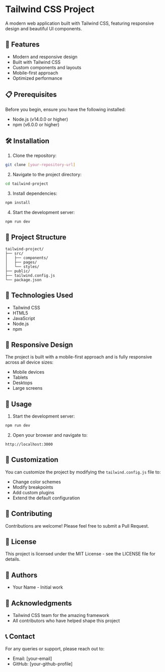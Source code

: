 # Tailwind CSS Project

A modern web application built with Tailwind CSS, featuring responsive design and beautiful UI components.

## 🚀 Features

- Modern and responsive design
- Built with Tailwind CSS
- Custom components and layouts
- Mobile-first approach
- Optimized performance

## 📋 Prerequisites

Before you begin, ensure you have the following installed:
- Node.js (v14.0.0 or higher)
- npm (v6.0.0 or higher)

## 🛠️ Installation

1. Clone the repository:
```bash
git clone [your-repository-url]
```

2. Navigate to the project directory:
```bash
cd tailwind-project
```

3. Install dependencies:
```bash
npm install
```

4. Start the development server:
```bash
npm run dev
```

## 🎨 Project Structure

```
tailwind-project/
├── src/
│   ├── components/
│   ├── pages/
│   └── styles/
├── public/
├── tailwind.config.js
└── package.json
```

## 🧰 Technologies Used

- Tailwind CSS
- HTML5
- JavaScript
- Node.js
- npm

## 📱 Responsive Design

The project is built with a mobile-first approach and is fully responsive across all device sizes:
- Mobile devices
- Tablets
- Desktops
- Large screens

## 🎯 Usage

1. Start the development server:
```bash
npm run dev
```

2. Open your browser and navigate to:
```
http://localhost:3000
```

## 📝 Customization

You can customize the project by modifying the `tailwind.config.js` file to:
- Change color schemes
- Modify breakpoints
- Add custom plugins
- Extend the default configuration

## 🤝 Contributing

Contributions are welcome! Please feel free to submit a Pull Request.

## 📄 License

This project is licensed under the MIT License - see the LICENSE file for details.

## 👥 Authors

- Your Name - Initial work

## 🙏 Acknowledgments

- Tailwind CSS team for the amazing framework
- All contributors who have helped shape this project

## 📞 Contact

For any queries or support, please reach out to:
- Email: [your-email]
- GitHub: [your-github-profile]
